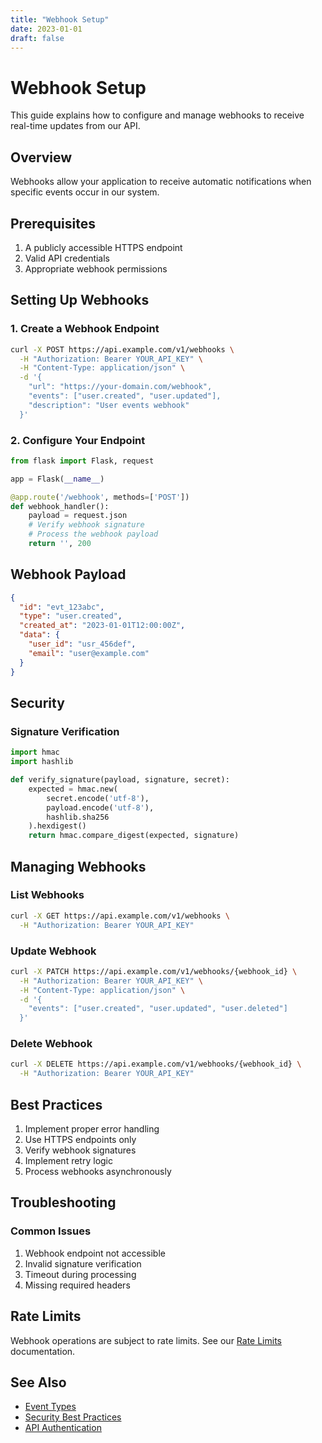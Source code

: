 ```yaml
---
title: "Webhook Setup"
date: 2023-01-01
draft: false
---
```


# Webhook Setup

This guide explains how to configure and manage webhooks to receive real-time updates from our API.

## Overview

Webhooks allow your application to receive automatic notifications when specific events occur in our system.

## Prerequisites

1. A publicly accessible HTTPS endpoint
2. Valid API credentials
3. Appropriate webhook permissions

## Setting Up Webhooks

### 1. Create a Webhook Endpoint

```bash
curl -X POST https://api.example.com/v1/webhooks \
  -H "Authorization: Bearer YOUR_API_KEY" \
  -H "Content-Type: application/json" \
  -d '{
    "url": "https://your-domain.com/webhook",
    "events": ["user.created", "user.updated"],
    "description": "User events webhook"
  }'
```

### 2. Configure Your Endpoint

```python
from flask import Flask, request

app = Flask(__name__)

@app.route('/webhook', methods=['POST'])
def webhook_handler():
    payload = request.json
    # Verify webhook signature
    # Process the webhook payload
    return '', 200
```

## Webhook Payload

```json
{
  "id": "evt_123abc",
  "type": "user.created",
  "created_at": "2023-01-01T12:00:00Z",
  "data": {
    "user_id": "usr_456def",
    "email": "user@example.com"
  }
}
```

## Security

### Signature Verification

```python
import hmac
import hashlib

def verify_signature(payload, signature, secret):
    expected = hmac.new(
        secret.encode('utf-8'),
        payload.encode('utf-8'),
        hashlib.sha256
    ).hexdigest()
    return hmac.compare_digest(expected, signature)
```

## Managing Webhooks

### List Webhooks

```bash
curl -X GET https://api.example.com/v1/webhooks \
  -H "Authorization: Bearer YOUR_API_KEY"
```

### Update Webhook

```bash
curl -X PATCH https://api.example.com/v1/webhooks/{webhook_id} \
  -H "Authorization: Bearer YOUR_API_KEY" \
  -H "Content-Type: application/json" \
  -d '{
    "events": ["user.created", "user.updated", "user.deleted"]
  }'
```

### Delete Webhook

```bash
curl -X DELETE https://api.example.com/v1/webhooks/{webhook_id} \
  -H "Authorization: Bearer YOUR_API_KEY"
```

## Best Practices

1. Implement proper error handling
2. Use HTTPS endpoints only
3. Verify webhook signatures
4. Implement retry logic
5. Process webhooks asynchronously

## Troubleshooting

### Common Issues

1. Webhook endpoint not accessible
2. Invalid signature verification
3. Timeout during processing
4. Missing required headers

## Rate Limits

Webhook operations are subject to rate limits. See our [Rate Limits](/api-reference/rate-limits/overview/) documentation.

## See Also

- [Event Types](/api-reference/webhooks/events/)
- [Security Best Practices](/api-reference/webhooks/security/)
- [API Authentication](/api-reference/auth/getting-started/)